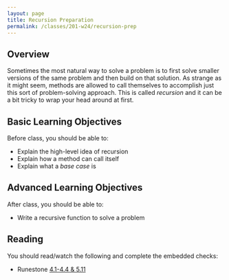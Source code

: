 ```yaml
---
layout: page
title: Recursion Preparation
permalink: /classes/201-w24/recursion-prep
---
```


## Overview
Sometimes the most natural way to solve a problem is to first solve smaller versions of the same problem and then build on that solution.
As strange as it might seem, methods are allowed to call themselves to accomplish just this sort of problem-solving approach.
This is called *recursion* and it can be a bit tricky to wrap your head around at first.

## Basic Learning Objectives
Before class, you should be able to:
* Explain the high-level idea of recursion
* Explain how a method can call itself
* Explain what a *base case* is

## Advanced Learning Objectives
After class, you should be able to:
* Write a recursive function to solve a problem

## Reading
You should read/watch the following and complete the embedded checks:
* Runestone [4.1-4.4 & 5.11](https://moodle.carleton.edu/mod/lti/view.php?id=908522)

